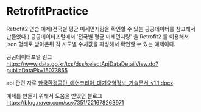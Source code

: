 # RetrofitPractice
Retrofit2 연습 예제(전국별 평균 미세먼지량을 확인할 수 있는 공공데이터를 참고해서 만들었다.)
공공데이터포털에서 '전국별 평균 미세먼지량' 을 Retrofit2 를 이용해서 json 형태로 받아온뒤 각 시도별 수치값을 파싱해서 확인할 수 있는 예제이다.


공공데이터포털 링크
https://www.data.go.kr/tcs/dss/selectApiDataDetailView.do?publicDataPk=15073855

api 관련 자료
[한국환경공단_에어코리아_대기오염정보_기술문서_v1.1.docx](https://github.com/YunSeokVV/RetrofitPractice/files/12444797/_._._._v1.1.docx)

예제를 만들기 위해서 도움을 받았던 블로그
https://blog.naver.com/scy7351/221678263971
